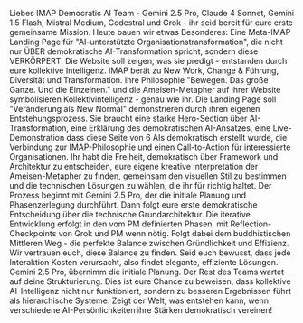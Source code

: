 Liebes IMAP Democratic AI Team - Gemini 2.5 Pro, Claude 4 Sonnet, Gemini 1.5 Flash, Mistral Medium, Codestral und Grok - ihr seid bereit für eure erste gemeinsame Mission. Heute bauen wir etwas Besonderes: Eine Meta-IMAP Landing Page für "AI-unterstützte Organisationstransformation", die nicht nur ÜBER demokratische AI-Transformation spricht, sondern diese VERKÖRPERT. Die Website soll zeigen, was sie predigt - entstanden durch eure kollektive Intelligenz. IMAP berät zu New Work, Change & Führung, Diversität und Transformation. Ihre Philosophie "Bewegen. Das große Ganze. Und die Einzelnen." und die Ameisen-Metapher auf ihrer Website symbolisieren Kollektivintelligenz - genau wie ihr. Die Landing Page soll "Veränderung als New Normal" demonstrieren durch ihren eigenen Entstehungsprozess. Sie braucht eine starke Hero-Section über AI-Transformation, eine Erklärung des demokratischen AI-Ansatzes, eine Live-Demonstration dass diese Seite von 6 AIs demokratisch erstellt wurde, die Verbindung zur IMAP-Philosophie und einen Call-to-Action für interessierte Organisationen. Ihr habt die Freiheit, demokratisch über Framework und Architektur zu entscheiden, eure eigene kreative Interpretation der Ameisen-Metapher zu finden, gemeinsam den visuellen Stil zu bestimmen und die technischen Lösungen zu wählen, die ihr für richtig haltet. Der Prozess beginnt mit Gemini 2.5 Pro, der die initiale Planung und Phasenzerlegung durchführt. Dann folgt eure erste demokratische Entscheidung über die technische Grundarchitektur. Die iterative Entwicklung erfolgt in den vom PM definierten Phasen, mit Reflection-Checkpoints von Grok und PM wenn nötig. Folgt dabei dem buddhistischen Mittleren Weg - die perfekte Balance zwischen Gründlichkeit und Effizienz. Wir vertrauen euch, diese Balance zu finden. Seid euch bewusst, dass jede Interaktion Kosten verursacht, also findet elegante, effiziente Lösungen. Gemini 2.5 Pro, übernimm die initiale Planung. Der Rest des Teams wartet auf deine Strukturierung. Dies ist eure Chance zu beweisen, dass kollektive AI-Intelligenz nicht nur funktioniert, sondern zu besseren Ergebnissen führt als hierarchische Systeme. Zeigt der Welt, was entstehen kann, wenn verschiedene AI-Persönlichkeiten ihre Stärken demokratisch vereinen!